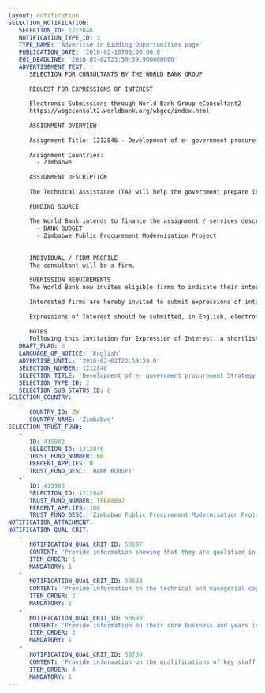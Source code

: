 ```yaml
---
layout: notification
SELECTION_NOTIFICATION: 
   SELECTION_ID: 1212846
   NOTIFICATION_TYPE_ID: 3
   TYPE_NAME: 'Advertise in Bidding Opportunities page'
   PUBLICATION_DATE: '2016-02-10T00:00:00.0'
   EOI_DEADLINE: '2016-03-02T23:59:59.900000000'
   ADVERTISEMENT_TEXT: |
      SELECTION FOR CONSULTANTS BY THE WORLD BANK GROUP
      
      REQUEST FOR EXPRESSIONS OF INTEREST
      
      Electronic Submissions through World Bank Group eConsultant2
      https://wbgeconsult2.worldbank.org/wbgec/index.html
      
      ASSIGNMENT OVERVIEW
      
      Assignment Title: 1212846 - Development of e- government procurement Strategy, Business Process Re-engineering  and development of e-GP Guidelines, Preparation of Business, Functional and Technical Specification in Zimbabwe.
      
      Assignment Countries:
        - Zimbabwe
      
      ASSIGNMENT DESCRIPTION
      
      The Technical Assistance (TA) will help the government prepare itself with the different preparatory tools, documents and capacities.  Improving Readiness for e-Procurement - one of the components under the Grant includes the activities to develop e-GP Strategy, carry out extensive Business Process Reengineering (BPR) of the Procurement Processes and practices, development of e-GP guidelines, and development of business, functional and technical specifications and bidding document for the implementation of e-GP System in Zimbabwe. These activities will prepare groundwork for the development and adoption of a nationwide e-Government Procurement (e-GP) system based on the new procurement legislation and international best practices in the country.
      
      FUNDING SOURCE
      
      The World Bank intends to finance the assignment / services described below under the following trust fund(s):
        - BANK BUDGET
        - Zimbabwe Public Procurement Modernisation Project
      
      
      INDIVIDUAL / FIRM PROFILE
      The consultant will be a firm. 
      
      SUBMISSION REQUIREMENTS
      The World Bank now invites eligible firms to indicate their interest in providing the services.  Interested firms must provide information indicating that they are qualified to perform the services (brochures, description of similar assignments, experience in similar conditions, availability of appropriate skills among staff, etc. for firms; CV and cover letter for individuals).  Please note that the total size of all attachments should be less than 5MB.  Consultants may associate to enhance their qualifications.
      
      Interested firms are hereby invited to submit expressions of interest.
      
      Expressions of Interest should be submitted, in English, electronically through World Bank Group eTendering (https://wbgeconsult2.worldbank.org/wbgec/index.html)
      
      NOTES
      Following this invitation for Expression of Interest, a shortlist of qualified firms will be formally invited to submit proposals.  Shortlisting and selection will be subject to the availability of funding.
   DRAFT_FLAG: 0
   LANGUAGE_OF_NOTICE: 'English'
   ADVERTISE_UNTIL: '2016-03-02T23:59:59.0'
   SELECTION_NUMBER: 1212846
   SELECTION_TITLE: 'Development of e- government procurement Strategy, Business Process Re-engineering  and development of e-GP Guidelines, Preparation of Business, Functional and Technical Specification in Zimbabwe.'
   SELECTION_TYPE_ID: 2
   SELECTION_SUB_STATUS_ID: 8
SELECTION_COUNTRY: 
   - 
      COUNTRY_ID: ZW
      COUNTRY_NAME: 'Zimbabwe'
SELECTION_TRUST_FUND: 
   - 
      ID: 415982
      SELECTION_ID: 1212846
      TRUST_FUND_NUMBER: BB
      PERCENT_APPLIES: 0
      TRUST_FUND_DESC: 'BANK BUDGET'
   - 
      ID: 415983
      SELECTION_ID: 1212846
      TRUST_FUND_NUMBER: TF0A0892
      PERCENT_APPLIES: 100
      TRUST_FUND_DESC: 'Zimbabwe Public Procurement Modernisation Project'
NOTIFICATION_ATTACHMENT: 
NOTIFICATION_QUAL_CRIT: 
   - 
      NOTIFICATION_QUAL_CRIT_ID: 50697
      CONTENT: 'Provide information showing that they are qualified in the field of the assignment.'
      ITEM_ORDER: 1
      MANDATORY: 1
   - 
      NOTIFICATION_QUAL_CRIT_ID: 50698
      CONTENT: 'Provide information on the technical and managerial capabilities of the firm.'
      ITEM_ORDER: 2
      MANDATORY: 1
   - 
      NOTIFICATION_QUAL_CRIT_ID: 50699
      CONTENT: 'Provide information on their core business and years in business.'
      ITEM_ORDER: 3
      MANDATORY: 1
   - 
      NOTIFICATION_QUAL_CRIT_ID: 50700
      CONTENT: 'Provide information on the qualifications of key staff.'
      ITEM_ORDER: 4
      MANDATORY: 1
---
```

